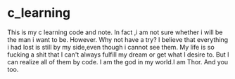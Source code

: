 # c_learning
This is my c learning code and note.
In fact ,i am not sure whether i will be the man i want to be.
However.
Why not have a try?
I believe that everything i had lost is still by my side,even though i cannot see them.
My life is so fucking a shit that I can't always fulfill my dream or get what I desire to.
But I can realize all of them by code.
I am the god in my world.I am Thor.
And you too.
